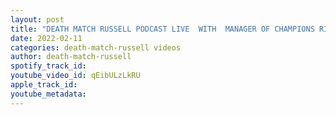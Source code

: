 ```yaml
---
layout: post
title: "DEATH MATCH RUSSELL PODCAST LIVE  WITH  MANAGER OF CHAMPIONS RIPPER BLACK HART"
date: 2022-02-11
categories: death-match-russell videos
author: death-match-russell
spotify_track_id: 
youtube_video_id: qEibULzLkRU
apple_track_id: 
youtube_metadata: 
---
```

